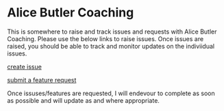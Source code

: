 # Alice Butler Coaching

This is somewhere to raise and track issues and requests with Alice Butler Coaching. Please use the below links to raise issues. Once issues are raised, you should be able to track and monitor updates on the indiviidual issues.

[create issue](https://github.com/nick8green/alice-butler-coaching-issues/issues/new?template=bug_report.yml)

[submit a feature request](https://github.com/nick8green/alice-butler-coaching-issues/issues/new?template=feature_request.yml)

Once issuses/features are requested, I will endevour to complete as soon as possible and will update as and where appropriate.
